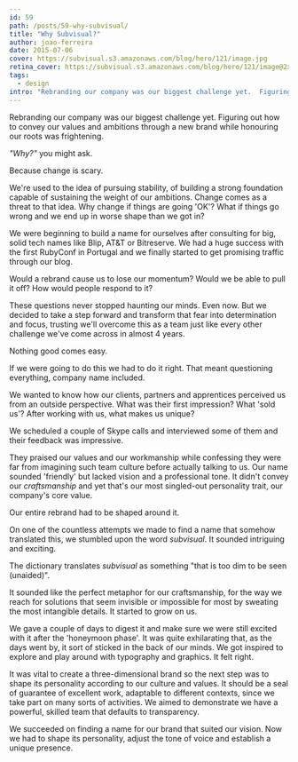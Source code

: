 ```yaml
---
id: 59
path: /posts/59-why-subvisual/
title: "Why Subvisual?"
author: joao-ferreira
date: 2015-07-06
cover: https://subvisual.s3.amazonaws.com/blog/hero/121/image.jpg
retina_cover: https://subvisual.s3.amazonaws.com/blog/hero/121/image@2x.jpg
tags:
  - design
intro: "Rebranding our company was our biggest challenge yet.  Figuring out how to convey our values and ambitions through a new brand while honouring our roots was frightening."
---
```


Rebranding our company was our biggest challenge yet.  Figuring out how to convey our values and ambitions through a new brand while honouring our roots was frightening.

<i>"Why?"</i> you might ask.

Because change is scary.

We're used to the idea of pursuing stability, of building a strong foundation capable of sustaining the weight of our ambitions. Change comes as a threat to that idea.  Why change if things are going 'OK'? What if things go wrong and we end up in worse shape than we got in?   

We were beginning to build a name for ourselves after consulting for big, solid tech names like Blip, AT&T or Bitreserve. We had a huge success with the first RubyConf in Portugal and we finally started to get promising traffic through our blog. 

Would a rebrand cause us to lose our momentum? Would we be able to pull it off? How would people respond to it? 

These questions never stopped haunting our minds. Even now. But we decided to take a step forward and transform that fear into determination and focus, trusting we'll overcome this as a team just like every other challenge we've come across in almost 4 years. 

Nothing good comes easy. 

If we were going to do this we had to do it right. That meant questioning everything, company name included.

We wanted to know how our clients, partners and apprentices perceived us from an outside perspective. 
What was their first impression? What 'sold us'? After working with us, what makes us unique? 

We scheduled a couple of Skype calls and interviewed some of them and their feedback was impressive.

They praised our values and our workmanship while confessing they were far from imagining such team culture before actually talking to us. Our name sounded 'friendly' but lacked vision and a professional tone. It didn't convey our <i>craftsmanship</i> and yet that's our most singled-out personality trait, our company's core value. 

Our entire rebrand had to be shaped around it.

On one of the countless attempts we made to find a name that somehow translated this, we stumbled upon the word <i>subvisual</i>. It sounded intriguing and exciting.

The dictionary translates <i>subvisual</i> as something "that is too dim to be seen (unaided)".

It sounded like the perfect metaphor for our craftsmanship, for the way we reach for solutions that seem invisible or impossible for most by sweating the most intangible details. It started to grow on us. 

We gave a couple of days to digest it and make sure we were still excited with it after the 'honeymoon phase'. It was quite exhilarating that, as the days went by, it sort of sticked in the back of our minds. We got inspired to explore and play around with typography and graphics. It felt right. 

It was vital to create a three-dimensional brand so the next step was to shape its personality according to our culture and values. It should be a seal of guarantee of excellent work, adaptable to different contexts, since we take part on many sorts of activities. We aimed to demonstrate we have a powerful, skilled team that defaults to transparency. 

We succeeded on finding a name for our brand that suited our vision. Now we had to shape its personality, adjust the tone of voice and establish a unique presence. 
